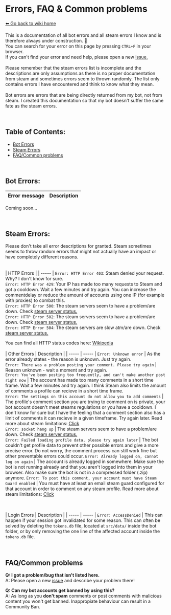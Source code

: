# Errors, FAQ & Common problems
[⬅️ Go back to wiki home](./)

This is a documentation of all bot errors and all steam errors I know and is therefore always under construction. 🚧  
You can search for your error on this page by pressing `CTRL+F` in your browser.  
If you can't find your error and need help, please open a new [issue.](https://github.com/3urobeat/steam-comment-service-bot/issues/new/choose)  
<br />
Please remember that the steam errors list is incomplete and the descriptions are only assumptions as there is no proper documentation from steam and sometimes errors seem to thrown randomly. The list only contains errors I have encountered and think to know what they mean.  
<br />
Bot errors are errors that are being directly returned from my bot, not from steam. I created this documentation so that my bot doesn't suffer the same fate as the steam errors.

&nbsp;

## Table of Contents:
- [Bot Errors](#bot-errors)
- [Steam Errors](#steam-errors)
- [FAQ/Common problems](#faqcommon-problems)

&nbsp;

## Bot Errors:
| Error message | Description |
| ---- | ---- |

Coming soon...
  
&nbsp;

## Steam Errors:
Please don't take all error descriptions for granted. Steam sometimes seems to throw random errors that might not actually have an impact or have completely different reasons.  
<br /><br />
| HTTP Errors |
| ----- |
`Error: HTTP Error 403`: Steam denied your request. Why? I don't know for sure.  
`Error: HTTP Error 429`: Your IP has made too many requests to Steam and got a cooldown. Wait a few minutes and try again. You can increase the commentdelay or reduce the amount of accounts using one IP (for example with proxies) to combat this.  
`Error: HTTP Error 500`: The steam servers seem to have a problem/are down. Check [steam server status.](https://steamstat.us)  
`Error: HTTP Error 502`: The steam servers seem to have a problem/are down. Check [steam server status.](https://steamstat.us)  
`Error: HTTP Error 504`: The steam servers are slow atm/are down. Check [steam server status.](https://steamstat.us)  
  
You can find all HTTP status codes here: [Wikipedia](https://en.wikipedia.org/wiki/List_of_HTTP_status_codes)
<br /><br />
| Other Errors | Description |
| ----- | ----- |
`Error: Unknown error` | As the error already states - the reason is unknown. Just try again.  
`Error: There was a problem posting your comment. Please try again` | Reason unknown - wait a moment and try again.  
`Error: You've been posting too frequently, and can't make another post right now` | The account has made too many comments in a short time frame. Wait a few minutes and try again. I think Steam also limits the amount of comments a profile can recieve in a short time frame.  
`Error: The settings on this account do not allow you to add comments` | The profile's comment section you are trying to comment on is private, your bot account doesn't meet steams regulations or you have a cooldown. I don't know for sure but I have the feeling that a comment section also has a limit of comments it can recieve in a given timeframe. Try again later. Read more about steam limitations: [Click](https://github.com/3urobeat/steam-comment-service-bot#steam-limitations)  
`Error: socket hang up` | The steam servers seem to have a problem/are down. Check [steam server status.](https://steamstat.us)  
`Error: Failed loading profile data, please try again later` | The bot couldn't get profile data to prevent other possible errors and give a more precise error. Do not worry, the comment process can still work fine but other preventable errors could occur.
`Error: Already logged on, cannot log on again` | The account is already logged in somewhere. Make sure the bot is not running already and that you aren't logged into them in your browser. Also make sure the bot is not in a compressed folder (.zip) anymore.
`Error: To post this comment, your account must have Steam Guard enabled` | You must have at least an email steam guard configured for that account in order to comment on any steam profile. Read more about steam limitations: [Click](https://github.com/3urobeat/steam-comment-service-bot#steam-limitations)  

<br /><br />
| Login Errors | Description |
| ----- | ----- |
`Error: AccessDenied` | This can happen if your session got invalidated for some reason. This can often be solved by deleting the `tokens.db` file, located at `src/data/` inside the bot folder, or by only removing the one line of the affected account inside the `tokens.db` file.  

&nbsp;

## FAQ/Common problems  

**Q: I got a problem/bug that isn't listed here.**  
A: Please open a new [issue](https://github.com/3urobeat/steam-comment-service-bot/issues/new/choose) and describe your problem there!  

**Q: Can my bot accounts get banned by using this?**  
A: As long as you **don't spam** comments or post comments with malicious content you won't get banned. Inappropiate behaviour can result in a Community Ban.  